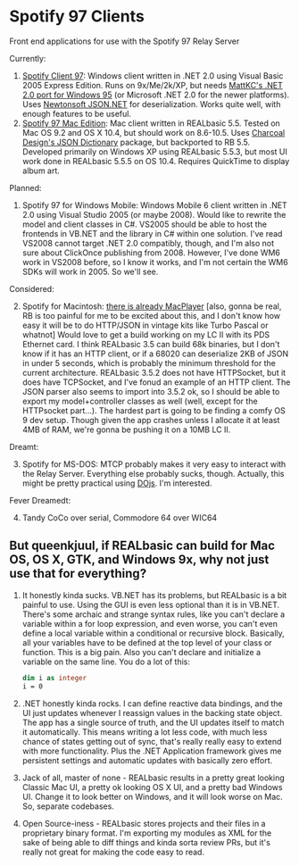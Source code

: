 # Spotify 97 Clients

Front end applications for use with the Spotify 97 Relay Server

Currently:

1. [Spotify Client 97](./SpotifyClient97): Windows client written in .NET 2.0 using Visual Basic 2005 Express Edition. Runs on 9x/Me/2k/XP, but needs [MattKC's .NET 2.0 port for Windows 95](https://github.com/mattkc/dotnet9x) (or Microsoft .NET 2.0 for the newer platforms). Uses [Newtonsoft JSON.NET](https://newtonsoft.com/json) for deserialization. Works quite well, with enough features to be useful.
2. [Spotify 97 Mac Edition](./Spotify97MacEdition): Mac client written in REALbasic 5.5. Tested on Mac OS 9.2 and OS X 10.4, but should work on 8.6-10.5. Uses [Charcoal Design's JSON Dictionary](http://www.charcoaldesign.co.uk/source/realbasic) package, but backported to RB 5.5. Developed primarily on Windows XP using REALbasic 5.5.3, but most UI work done in REALbasic 5.5.5 on OS 10.4. Requires QuickTime to display album art.

Planned:

1. Spotify 97 for Windows Mobile: Windows Mobile 6 client written in .NET 2.0 using Visual Studio 2005 (or maybe 2008). Would like to rewrite the model and client classes in C#. VS2005 should be able to host the frontends in VB.NET and the library in C# within one solution. I've read VS2008 cannot target .NET 2.0 compatibly, though, and I'm also not sure about ClickOnce publishing from 2008. However, I've done WM6 work in VS2008 before, so I know it works, and I'm not certain the WM6 SDKs will work in 2005. So we'll see.

Considered:

2. Spotify for Macintosh: [there is already MacPlayer](https://github.com/antscode/MacPlayer) [also, gonna be real, RB is too painful for me to be excited about this, and I don't know how easy it will be to do HTTP/JSON in vintage kits like Turbo Pascal or whatnot] Would love to get a build working on my LC II with its PDS Ethernet card. I think REALbasic 3.5 can build 68k binaries, but I don't know if it has an HTTP client, or if a 68020 can deserialize 2KB of JSON in under 5 seconds, which is probably the minimum threshold for the current architecture. REALbasic 3.5.2 does not have HTTPSocket, but it does have TCPSocket, and I've fonud an example of an HTTP client. The JSON parser also seems to import into 3.5.2 ok, so I should be able to export my model+controller classes as well (well, except for the HTTPsocket part...). The hardest part is going to be finding a comfy OS 9 dev setup. Though given the app crashes unless I allocate it at least 4MB of RAM, we're gonna be pushing it on a 10MB LC II.

Dreamt:

3. Spotify for MS-DOS: MTCP probably makes it very easy to interact with the Relay Server. Everything else probably sucks, though. Actually, this might be pretty practical using [DOjs](https://github.com/SuperIlu/DOjS). I'm interested.

Fever Dreamedt:

4. Tandy CoCo over serial, Commodore 64 over WIC64

## But queenkjuul, if REALbasic can build for Mac OS, OS X, GTK, and  Windows 9x, why not just use that for everything?

1. It honestly kinda sucks. VB.NET has its problems, but REALbasic is a bit painful to use. Using the GUI is even less optional than it is in VB.NET. There's some archaic and strange syntax rules, like you can't declare a variable within a for loop expression, and even worse, you can't even define a local variable within a conditional or recursive block. Basically, all your variables have to be defined at the top level of your class or function. This is a big pain. Also you can't declare and initialize a variable on the same line. You do a lot of this:

   ```vb
   dim i as integer
   i = 0
   ```

2. .NET honestly kinda rocks. I can define reactive data bindings, and the UI just updates whenever I reassign values in the backing state object. The app has a single source of truth, and the UI updates itself to match it automatically. This means writing a lot less code, with much less chance of states getting out of sync, that's really really easy to extend with more functionality. Plus the .NET Application framework gives me persistent settings and automatic updates with basically zero effort.
3. Jack of all, master of none - REALbasic results in a pretty great looking Classic Mac UI, a pretty ok looking OS X UI, and a pretty bad Windows UI. Change it to look better on Windows, and it will look worse on Mac. So, separate codebases.
4. Open Source-iness - REALbasic stores projects and their files in a proprietary binary format. I'm exporting my modules as XML for the sake of being able to diff things and kinda sorta review PRs, but it's really not great for making the code easy to read.
